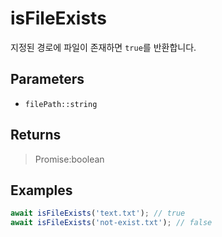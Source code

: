 # isFileExists <Badge type="tip" text="JavaScript" />

지정된 경로에 파일이 존재하면 `true`를 반환합니다.

## Parameters

- `filePath::string`

## Returns

> Promise:boolean

## Examples

```javascript
await isFileExists('text.txt'); // true
await isFileExists('not-exist.txt'); // false
```
